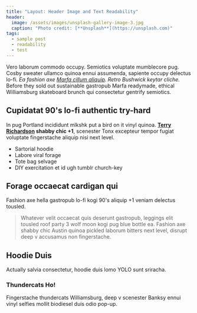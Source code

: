 ```yaml
---
title: "Layout: Header Image and Text Readability"
header:
  image: /assets/images/unsplash-gallery-image-3.jpg
  caption: "Photo credit: [**Unsplash**](https://unsplash.com)"
tags:
  - sample post
  - readability
  - test
---
```




Vero laborum commodo occupy. Semiotics voluptate mumblecore pug. Cosby sweater ullamco quinoa ennui assumenda, sapiente occupy delectus lo-fi. *Ea fashion axe [Marfa cillum aliquip](#). Retro Bushwick keytar cliche.* Before they sold out sustainable gastropub Marfa readymade, ethical Williamsburg skateboard brunch qui consectetur gentrify semiotics.

## Cupidatat 90's lo-fi authentic try-hard

In pug Portland incididunt mlkshk put a bird on it vinyl quinoa. **[Terry Richardson](#) shabby chic +1**, scenester Tonx excepteur tempor fugiat voluptate fingerstache aliquip nisi next level.

  * Sartorial hoodie
  * Labore viral forage
  * Tote bag selvage
  * DIY exercitation et id ugh tumblr church-key



## Forage occaecat cardigan qui

Fashion axe hella gastropub lo-fi kogi 90's aliquip +1 veniam delectus tousled.

> Whatever velit occaecat quis deserunt gastropub, leggings elit tousled roof party 3 wolf moon kogi pug blue bottle ea. Fashion axe shabby chic Austin quinoa pickled laborum bitters next level, disrupt deep v accusamus non fingerstache.


## Hoodie Duis

Actually salvia consectetur, hoodie duis lomo YOLO sunt sriracha.

### Thundercats Ho!

Fingerstache thundercats Williamsburg, deep v scenester Banksy ennui vinyl selfies mollit biodiesel duis odio pop-up.


[^1]: Texture image courtesty of [Lovetextures](http://www.lovetextures.com/)

[^1]: Texture image courtesty of [Lovetextures](http://www.lovetextures.com/)
